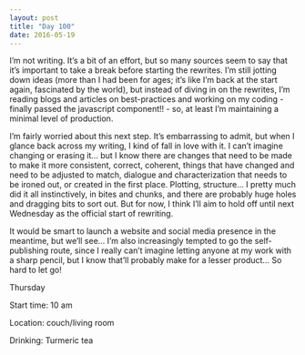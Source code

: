 ```yaml
---
layout: post
title: "Day 100"
date: 2016-05-19
---
```


I’m not writing. It’s a bit of an effort, but so many sources seem to say that it’s important to take a break before starting the rewrites. I’m still jotting down ideas (more than I had been for ages; it’s like I’m back at the start again, fascinated by the world), but instead of diving in on the rewrites, I’m reading blogs and articles on best-practices and working on my coding - finally passed the javascript component!! - so, at least I’m maintaining a minimal level of production. 

I’m fairly worried about this next step. It’s embarrassing to admit, but when I glance back across my writing, I kind of fall in love with it. I can’t imagine changing or erasing it… but I know there are changes that need to be made to make it more consistent, correct, coherent, things that have changed and need to be adjusted to match, dialogue and characterization that needs to be ironed out, or created in the first place. Plotting, structure… I pretty much did it all instinctively, in bites and chunks, and there are probably huge holes and dragging bits to sort out. But for now, I think I’ll aim to hold off until next Wednesday as the official start of rewriting. 

It would be smart to launch a website and social media presence in the meantime, but we’ll see… I’m also increasingly tempted to go the self-publishing route, since I really can’t imagine letting anyone at my work with a sharp pencil, but I know that’ll probably make for a lesser product… So hard to let go!


Thursday

Start time: 10 am

Location: couch/living room

Drinking: Turmeric tea 
